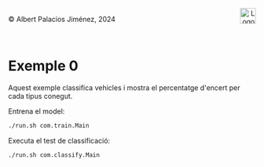 <div style="display: flex; width: 100%;">
    <div style="flex: 1; padding: 0px;">
        <p>© Albert Palacios Jiménez, 2024</p>
    </div>
    <div style="flex: 1; padding: 0px; text-align: right;">
        <img src="./assets/ieti.png" height="32" alt="Logo de IETI" style="max-height: 32px;">
    </div>
</div>
<br/>

# Exemple 0

Aquest exemple classifica vehicles i mostra el percentatge d'encert per cada tipus conegut.

Entrena el model:

```bash
./run.sh com.train.Main
```

Executa el test de classificació:

```bash
./run.sh com.classify.Main
```
